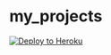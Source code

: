 # my_projects
[![Deploy to Heroku](https://www.herokucdn.com/deploy/button.png)](https://heroku.com/deploy)
